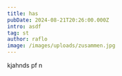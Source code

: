 ```yaml
---
title: has
pubDate: 2024-08-21T20:26:00.000Z
intro: asdf
tag: st
author: raflo
image: /images/uploads/zusammen.jpg
---
```

kjahnds pf n
